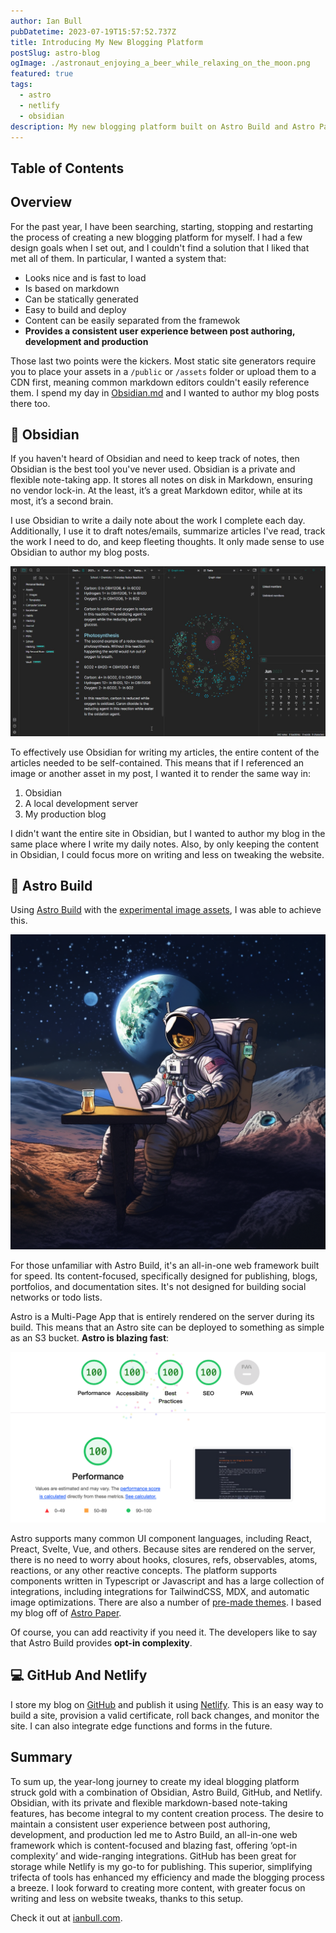 ```yaml
---
author: Ian Bull
pubDatetime: 2023-07-19T15:57:52.737Z
title: Introducing My New Blogging Platform
postSlug: astro-blog
ogImage: ./astronaut_enjoying_a_beer_while_relaxing_on_the_moon.png
featured: true
tags:
  - astro
  - netlify
  - obsidian
description: My new blogging platform built on Astro Build and Astro Paper.
---
```


## Table of Contents

## Overview

For the past year, I have been searching, starting, stopping and restarting the process of creating a new blogging platform for myself. I had a few design goals when I set out, and I couldn't find a solution that I liked that met all of them. In particular, I wanted a system that:

- Looks nice and is fast to load
- Is based on markdown
- Can be statically generated
- Easy to build and deploy
- Content can be easily separated from the framewok
- **Provides a consistent user experience between post authoring, development and production**

Those last two points were the kickers. Most static site generators require you to place your assets in a `/public` or `/assets` folder or upload them to a CDN first, meaning common markdown editors couldn't easily reference them. I spend my day in [Obsidian.md](https://obsidian.md/) and I wanted to author my blog posts there too.

## 🧠 Obsidian

If you haven't heard of Obsidian and need to keep track of notes, then Obsidian is the best tool you've never used. Obsidian is a private and flexible note-taking app. It stores all notes on disk in Markdown, ensuring no vendor lock-in. At the least, it’s a great Markdown editor, while at its most, it’s a second brain.

I use Obsidian to write a daily note about the work I complete each day. Additionally, I use it to draft notes/emails, summarize articles I've read, track the work I need to do, and keep fleeting thoughts. It only made sense to use Obsidian to author my blog posts.

![Obsidian MD](./Obsidian_desktop_demo_workflow.jpg)

To effectively use Obsidian for writing my articles, the entire content of the articles needed to be self-contained. This means that if I referenced an image or another asset in my post, I wanted it to render the same way in:

1. Obsidian
2. A local development server
3. My production blog

I didn't want the entire site in Obsidian, but I wanted to author my blog in the same place where I write my daily notes. Also, by only keeping the content in Obsidian, I could focus more on writing and less on tweaking the website.

## 🚀 Astro Build

Using [Astro Build](https://astro.build/) with the [experimental image assets](https://docs.astro.build/en/guides/assets/), I was able to achieve this.

![Astronaut](./astronaut_enjoying_a_beer_while_relaxing_on_the_moon.png)

For those unfamiliar with Astro Build, it's an all-in-one web framework built for speed. Its content-focused, specifically designed for publishing, blogs, portfolios, and documentation sites. It's not designed for building social networks or todo lists.

Astro is a Multi-Page App that is entirely rendered on the server during its build. This means that an Astro site can be deployed to something as simple as an S3 bucket. **Astro is blazing fast**:

![Lighthouse Performance](./lighthouse.png)

Astro supports many common UI component languages, including React, Preact, Svelte, Vue, and others. Because sites are rendered on the server, there is no need to worry about hooks, closures, refs, observables, atoms, reactions, or any other reactive concepts. The platform supports components written in Typescript or Javascript and has a large collection of integrations, including integrations for TailwindCSS, MDX, and automatic image optimizations. There are also a number of [pre-made themes](https://astro.build/themes/). I based my blog off of [Astro Paper](https://github.com/satnaing/astro-paper).

Of course, you can add reactivity if you need it. The developers like to say that Astro Build provides **opt-in complexity**.

## 💻 GitHub And Netlify

I store my blog on [GitHub](https://github.com/irbull/toro) and publish it using [Netlify](https://www.netlify.com/). This is an easy way to build a site, provision a valid certificate, roll back changes, and monitor the site. I can also integrate edge functions and forms in the future.

## Summary

To sum up, the year-long journey to create my ideal blogging platform struck gold with a combination of Obsidian, Astro Build, GitHub, and Netlify. Obsidian, with its private and flexible markdown-based note-taking features, has become integral to my content creation process. The desire to maintain a consistent user experience between post authoring, development, and production led me to Astro Build, an all-in-one web framework which is content-focused and blazing fast, offering ‘opt-in complexity’ and wide-ranging integrations. GitHub has been great for storage while Netlify is my go-to for publishing. This superior, simplifying trifecta of tools has enhanced my efficiency and made the blogging process a breeze. I look forward to creating more content, with greater focus on writing and less on website tweaks, thanks to this setup.

Check it out at [ianbull.com](https://ianbull.com).
